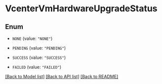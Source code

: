 # VcenterVmHardwareUpgradeStatus

## Enum


* `NONE` (value: `"NONE"`)

* `PENDING` (value: `"PENDING"`)

* `SUCCESS` (value: `"SUCCESS"`)

* `FAILED` (value: `"FAILED"`)


[[Back to Model list]](../README.md#documentation-for-models) [[Back to API list]](../README.md#documentation-for-api-endpoints) [[Back to README]](../README.md)


